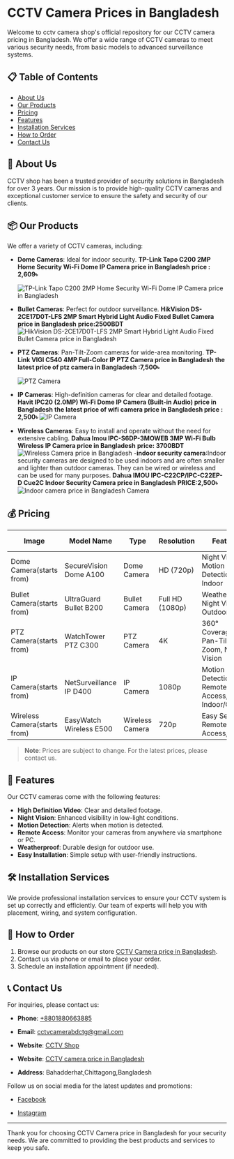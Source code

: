 # CCTV Camera Prices in Bangladesh

Welcome to cctv camera shop's official repository for our CCTV camera pricing in Bangladesh. We offer a wide range of CCTV cameras to meet various security needs, from basic models to advanced surveillance systems.

## 📋 Table of Contents
- [About Us](#about-us)
- [Our Products](#our-products)
- [Pricing](#pricing)
- [Features](#features)
- [Installation Services](#installation-services)
- [How to Order](#how-to-order)
- [Contact Us](#contact-us)

## 📌 About Us

CCTV shop has been a trusted provider of security solutions in Bangladesh for over 3 years. Our mission is to provide high-quality CCTV cameras and exceptional customer service to ensure the safety and security of our clients.

## 📦 Our Products

We offer a variety of CCTV cameras, including:

- **Dome Cameras**: Ideal for indoor security.
**TP-Link Tapo C200 2MP Home Security Wi-Fi Dome IP Camera price in Bangladesh**
  **price : 2,609৳**

  ![TP-Link Tapo C200 2MP Home Security Wi-Fi Dome IP Camera price in Bangladesh](https://blogger.googleusercontent.com/img/b/R29vZ2xl/AVvXsEg2PiUoiYB3Zo5wcoUulzA0TcbuwUBz2VhALl4G9MVXKisBUyF0GTIwzPVdlQNSlIOW6y5TDt9IPp0ElmBgz-QsX8JteR3gXYGyPBv5Ue8DfgzuQ1mu4Xl37XwJkdjkzN5schB1dDIVo6dbO0o8X4PULtDaRRX9DEI3GvuUzlpvD0t6W2EckWdQayk/s500/tapo-c200-1-500x500.jpg)
- **Bullet Cameras**: Perfect for outdoor surveillance.
  **HikVision DS-2CE17D0T-LFS 2MP Smart Hybrid Light Audio Fixed Bullet Camera price in Bangladesh**
  **price:2500BDT**
  ![HikVision DS-2CE17D0T-LFS 2MP Smart Hybrid Light Audio Fixed Bullet Camera price in Bangladesh](https://blogger.googleusercontent.com/img/b/R29vZ2xl/AVvXsEhT7OvDZINjs_USfjlmnrGP7J2xsXEUEtC6q6CUhfawmoGazvceGu8QSdTQTvOltiPu0kG4nNqUXbM7PVCkvoskIhyphenhyphenTBKHBqxGQ3nTbyFDHfxNU_Ye_Dz4HHEXLjBxbmEaWbVQzuaVX9OPl-beSwphPpE2s7Xx1GOEwsrrZSBuGOeoYiGPstH1XUQw/s2000/HikVisionDSBulletCamera-transformed%20(1).jpeg)
- **PTZ Cameras**: Pan-Tilt-Zoom cameras for wide-area monitoring.
  **TP-Link VIGI C540 4MP Full-Color IP PTZ Camera price in Bangladesh**
  **the latest price of ptz camera in Bangladesh :7,500৳**
  
  ![PTZ Camera](https://www.startech.com.bd/image/cache/catalog/ptz-camera/tp-link/vigi-c540-w/vigi-c540-w-01-500x500.webp)
- **IP Cameras**: High-definition cameras for clear and detailed footage.
  **Havit IPC20 (2.0MP) Wi-Fi Dome IP Camera (Built-in Audio) price in Bangladesh**
  **the latest price of wifi camera price in Bangladesh price : 2,500৳**
  ![IP Camera](https://blogger.googleusercontent.com/img/b/R29vZ2xl/AVvXsEgAMHNr7ewniKjkpXva_utB612bkqFGHelUTbmcTt_Vbr21L77V2FHJNzwHL7GzHr_uB-gB8XvkABUhPQH5yJ67HUIkHD99iNgraASZsQVhPsJSk3th0djdwL30klY2JlPynHJBSZK1wwVQrVE2jksFY5arHsWtOO0yo5RPC_h8wgD1iwW0atR55Rw/s500/ipc20-01-500x500.webp)
- **Wireless Cameras**: Easy to install and operate without the need for extensive cabling.
  **Dahua Imou IPC-S6DP-3MOWEB 3MP Wi-Fi Bulb Wireless IP Camera price in Bangladesh**
 **price: 3700BDT**
  ![Wireless Camera price in Bangladesh](https://blogger.googleusercontent.com/img/b/R29vZ2xl/AVvXsEg7WJ5UwOoznemzWVGosYW9Jp9CZ5VrZuSeWOsEtqr4KtLQq-aE5A1eI1fmNlWtZ_FAlpfsIst5upuwH0gjfeDpF0wgHgweY6Nk0hFlKLqniNZKtfM9Cnx188j8985x2Ad6qGXcAKfvsQgXdXJT-VVMGWeT4cGYi08Tk0nMo1FMkzmvln58F9jRgvI/s500/ipc-s6dp-3moweb-01-500x500.webp)
-**indoor security camera**:Indoor security cameras are designed to be used indoors and are often smaller and lighter than outdoor cameras. They can be wired or wireless and can be used for many purposes.
  **Dahua IMOU IPC-C22CP/IPC-C22EP-D Cue2C Indoor Security Camera price in Bangladesh**
  **PRICE:2,500৳**
 ![Indoor camera price in Bangladesh Camera](https://blogger.googleusercontent.com/img/b/R29vZ2xl/AVvXsEi24ZlwqT71V6u8u3mPvAcJs0pkOOnaNXSg4QQH-hYZgykgmc-DJJao-uPo2GgcRvkA-mANVIqNw69HTMeggMW2uCyEJgQYrCvmCiXIWAIlT13IKGo9_QMrjUvh4Xul44EP9TDNo1fkf8-jglGHSpSYiQYhVTDx1iD_BjB37ENv4xvCxjARlKtIFVs/s500/dahua-imou-ipc-c22cp-cue2c-indoor-security-camera-01-500x500.webp)
## 💰 Pricing

| Image                                 | Model Name             | Type            | Resolution | Features                               | Price (BDT) |
|---------------------------------------|------------------------|-----------------|------------|----------------------------------------|-------------|
| Dome Camera(starts from)| SecureVision Dome A100 | Dome Camera     | HD (720p)   | Night Vision, Motion Detection, Indoor | 5,000       |
| Bullet Camera(starts from)| UltraGuard Bullet B200 | Bullet Camera   | Full HD (1080p) | Weatherproof, Night Vision, Outdoor    | 7,500       |
| PTZ Camera(starts from)  | WatchTower PTZ C300    | PTZ Camera      | 4K         | 360° Coverage, Pan-Tilt-Zoom, Night Vision | 15,000      |
| IP Camera(starts from)    | NetSurveillance IP D400 | IP Camera       | 1080p      | Motion Detection, Remote Access, Indoor/Outdoor | 8,000       |
| Wireless Camera(starts from)| EasyWatch Wireless E500 | Wireless Camera | 720p       | Easy Setup, Remote Access, Indoor      | 6,000       |

> **Note**: Prices are subject to change. For the latest prices, please contact us.

## 🌟 Features

Our CCTV cameras come with the following features:

- **High Definition Video**: Clear and detailed footage.
- **Night Vision**: Enhanced visibility in low-light conditions.
- **Motion Detection**: Alerts when motion is detected.
- **Remote Access**: Monitor your cameras from anywhere via smartphone or PC.
- **Weatherproof**: Durable design for outdoor use.
- **Easy Installation**: Simple setup with user-friendly instructions.

## 🛠️ Installation Services

We provide professional installation services to ensure your CCTV system is set up correctly and efficiently. Our team of experts will help you with placement, wiring, and system configuration.

## 🛒 How to Order

1. Browse our products on our store [CCTV Camera price in Bangladesh](https://bd.cctvshop.workers.dev/Security-Camera/cc-camera).
2. Contact us via phone or email to place your order.
3. Schedule an installation appointment (if needed).

## 📞 Contact Us

For inquiries, please contact us:

- **Phone**: [+8801880663885](tel:+8801880663885)
- **Email**: [cctvcamerabdctg@gmail.com](mailto:cctvcamerabdctg@gmail.com)
- **Website**: [CCTV Shop](http://bd.cctvshop.workers.dev/)
 - **Website**: [CCTV camera price in Bangladesh](http://cctv-camerabd.blogspot.com)

- **Address**: Bahadderhat,Chittagong,Bangladesh

Follow us on social media for the latest updates and promotions:

- [Facebook](https://www.facebook.com/cccamerapriceinBangladesh)

- [Instagram](http://instagram.com/@cctvcamerabd)

---

Thank you for choosing CCTV Camera price in Bangladesh for your security needs. We are committed to providing the best products and services to keep you safe.


